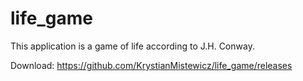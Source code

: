# life_game
This application is a game of life according to J.H. Conway.

Download: https://github.com/KrystianMistewicz/life_game/releases
